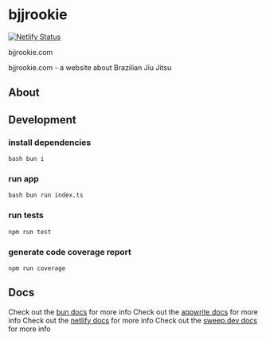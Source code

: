# bjjrookie

[![Netlify Status](https://api.netlify.com/api/v1/badges/e16e1b86-ec4c-4d96-994b-9a91df3ed143/deploy-status)](https://app.netlify.com/sites/bjjrookie/deploys)

bjjrookie.com

bjjrookie.com - a website about Brazilian Jiu Jitsu

## About

## Development

### install dependencies

`bash bun i`

### run app

`bash bun run index.ts`

### run tests

`npm run test`

### generate code coverage report

`npm run coverage`

## Docs

Check out the [bun docs](https://bun.dev/docs) for more info
Check out the [appwrite docs](https://appwrite.io/docs) for more info
Check out the [netlify docs](https://docs.netlify.com) for more info
Check out the [sweep.dev docs](https://sweep.dev/docs) for more info
